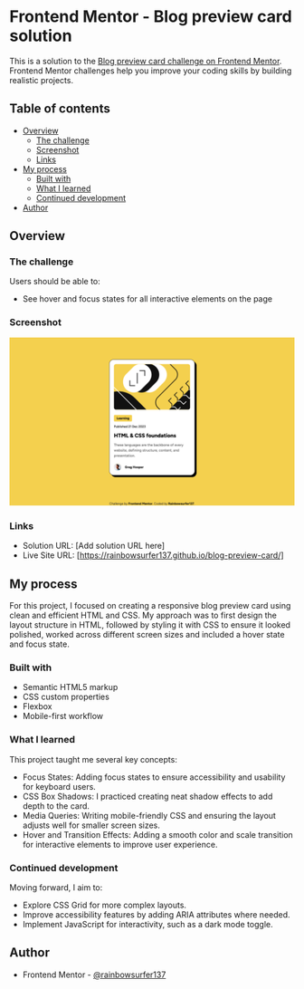 # Frontend Mentor - Blog preview card solution

This is a solution to the [Blog preview card challenge on Frontend Mentor](https://www.frontendmentor.io/challenges/blog-preview-card-ckPaj01IcS). Frontend Mentor challenges help you improve your coding skills by building realistic projects. 

## Table of contents

- [Overview](#overview)
  - [The challenge](#the-challenge)
  - [Screenshot](#screenshot)
  - [Links](#links)
- [My process](#my-process)
  - [Built with](#built-with)
  - [What I learned](#what-i-learned)
  - [Continued development](#continued-development)
- [Author](#author)


## Overview

### The challenge

Users should be able to:

- See hover and focus states for all interactive elements on the page

### Screenshot

![](assets/images/Screenshot-Blog-preview-card.png)

### Links

- Solution URL: [Add solution URL here]
- Live Site URL: [https://rainbowsurfer137.github.io/blog-preview-card/]

## My process

For this project, I focused on creating a responsive blog preview card using clean and efficient HTML and CSS. My approach was to first design the layout structure in HTML, followed by styling it with CSS to ensure it looked polished, worked across different screen sizes and included a hover state and focus state.

### Built with

- Semantic HTML5 markup
- CSS custom properties
- Flexbox
- Mobile-first workflow


### What I learned

This project taught me several key concepts:
- Focus States: Adding focus states to ensure accessibility and usability for keyboard users.
- CSS Box Shadows: I practiced creating neat shadow effects to add depth to the card.
- Media Queries: Writing mobile-friendly CSS and ensuring the layout adjusts well for smaller screen sizes. 
- Hover and Transition Effects: Adding a smooth color and scale transition for interactive elements to improve user experience.

### Continued development

Moving forward, I aim to:
- Explore CSS Grid for more complex layouts.
- Improve accessibility features by adding ARIA attributes where needed.
- Implement JavaScript for interactivity, such as a dark mode toggle.

## Author

- Frontend Mentor - [@rainbowsurfer137](https://www.frontendmentor.io/profile/rainbowsurfer137)
